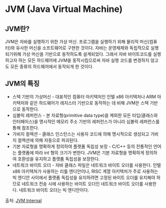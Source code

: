 # JVM (Java Virtual Machine)

## JVM란?
JVM은 자바를 실행하기 위한 가상 머신. 프로그램을 실행하기 위해 물리적 머신(컴퓨터)와 유사한 머신을 소프트웨어로 구현한 것이다. 자바는 운영체제와 독립적으로 실행되기위해 가상 머신을 기반으로 동작하도록 설계되었다. 그래서 자바 바이트코드를 실행하고자 하는 모든 하드웨어에 JVM을 동작시킴으로써 자바 실행 코드를 변경하지 않고도 모든 종류의 하드웨어에서 동작되게 한 것이다.

## JVM의 특징
* 스택 기반의 가상머신 - 대표적인 컴퓨터 아키텍처인 인텔 x86 아키텍처나 ARM 아키텍처와 같은 하드웨어가 레지스터 기반으로 동작하는 데 비해 JVM은 스택 기반으로 동작한다.
* 심볼릭 레퍼런스 - 본 자료형(primitive data type)을 제외한 모든 타입(클래스와 인터페이스)을 명시적인 메모리 주소 기반의 레퍼런스가 아니라 심볼릭 레퍼런스를 통해 참조한다.
* 가비지 컬렉션 - 클래스 인스턴스는 사용자 코드에 의해 명시적으로 생성되고 가비지 컬렉션에 의해 자동으로 파괴된다.
* 기본 자료형을 명확하게 정의하여 플랫폼 독립성 보장 - C/C++ 등의 전통적인 언어는 플랫폼에 따라 int 형의 크기가 변한다. JVM은 기본 자료형을 명확하게 정의하여 호환성을 유지하고 플랫폼 독립성을 보장한다.
* 네트워크 바이트 오더 - 자바 클래스 파일은 네트워크 바이트 오더를 사용한다. 인텔 x86 아키텍처가 사용하는 리틀 엔디안이나, RISC 계열 아키텍처가 주로 사용하는 빅 엔디안 사이에서 플랫폼 독립성을 유지하려면 고정된 바이트 오더를 유지해야 하므로 네트워크 전송 시에 사용하는 바이트 오더인 네트워크 바이트 오더를 사용한다. 네트워크 바이트 오더는 빅 엔디안이다.

출처: [JVM Internal](https://d2.naver.com/helloworld/1230)

